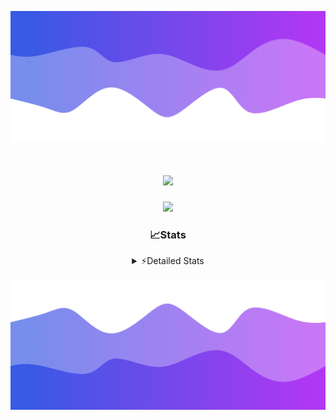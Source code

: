 ![Header](./header.png)
<div align="center">

<h1 align="center">
  <a href="https://git.io/typing-svg">
    <img src="https://readme-typing-svg.herokuapp.com/?lines=Hello,+There!+%F0%9F%91%8B;This+is+chicho.;Owner+on+Ocean;&center=true&size=25">
  </a>
</h1>
  
<p align="center">
  <img src="https://lanyard.cnrad.dev/api/852683595378196480" />
</p>

### 📈Stats
<details>
    <summary> ⚡Detailed Stats</summary>
    <br/>

<!--START_SECTION:waka-->
![Code Time](http://img.shields.io/badge/Code%20Time-659%20hrs%2029%20mins-blue)

![Profile Views](http://img.shields.io/badge/Profile%20Views-3-blue)

**🐱 My GitHub Data** 

> 📦 74.8 kB Used in GitHub's Storage 
 > 
> 🏆 12 Contributions in the Year 2024
 > 
> 🚫 Not Opted to Hire
 > 
> 📜 15 Public Repositories 
 > 
> 🔑 6 Private Repositories 
 > 
**I'm a Night 🦉** 

```text
🌞 Morning                21 commits          █░░░░░░░░░░░░░░░░░░░░░░░░   05.66 % 
🌆 Daytime                42 commits          ███░░░░░░░░░░░░░░░░░░░░░░   11.32 % 
🌃 Evening                162 commits         ███████████░░░░░░░░░░░░░░   43.67 % 
🌙 Night                  146 commits         ██████████░░░░░░░░░░░░░░░   39.35 % 
```
📅 **I'm Most Productive on Tuesday** 

```text
Monday                   21 commits          █░░░░░░░░░░░░░░░░░░░░░░░░   05.66 % 
Tuesday                  102 commits         ███████░░░░░░░░░░░░░░░░░░   27.49 % 
Wednesday                72 commits          █████░░░░░░░░░░░░░░░░░░░░   19.41 % 
Thursday                 50 commits          ███░░░░░░░░░░░░░░░░░░░░░░   13.48 % 
Friday                   41 commits          ███░░░░░░░░░░░░░░░░░░░░░░   11.05 % 
Saturday                 34 commits          ██░░░░░░░░░░░░░░░░░░░░░░░   09.16 % 
Sunday                   51 commits          ███░░░░░░░░░░░░░░░░░░░░░░   13.75 % 
```


📊 **This Week I Spent My Time On** 

```text
🕑︎ Time Zone: America/Argentina/Buenos_Aires

💬 Programming Languages: 
JavaScript               4 hrs 36 mins       █████████████████░░░░░░░░   69.52 % 
HTML                     1 hr 5 mins         ████░░░░░░░░░░░░░░░░░░░░░   16.33 % 
Batchfile                45 mins             ███░░░░░░░░░░░░░░░░░░░░░░   11.35 % 
Other                    9 mins              █░░░░░░░░░░░░░░░░░░░░░░░░   02.49 % 
JSON                     1 min               ░░░░░░░░░░░░░░░░░░░░░░░░░   00.29 % 

🔥 Editors: 
VS Code                  6 hrs 38 mins       █████████████████████████   100.00 % 

🐱‍💻 Projects: 
Backend                  5 hrs 37 mins       █████████████████████░░░░   84.78 % 
Unknown Project          1 hr                ████░░░░░░░░░░░░░░░░░░░░░   15.22 % 

💻 Operating System: 
Windows                  6 hrs 38 mins       █████████████████████████   100.00 % 
```

**I Mostly Code in JavaScript** 

```text
JavaScript               9 repos             ███████░░░░░░░░░░░░░░░░░░   29.03 % 
HTML                     6 repos             █████░░░░░░░░░░░░░░░░░░░░   19.35 % 
C#                       2 repos             ██░░░░░░░░░░░░░░░░░░░░░░░   06.45 % 
SCSS                     1 repo              █░░░░░░░░░░░░░░░░░░░░░░░░   03.23 % 
Batchfile                1 repo              █░░░░░░░░░░░░░░░░░░░░░░░░   03.23 % 
```




 Last Updated on 08/03/2024 04:15:04 UTC
<!--END_SECTION:waka-->
</details>

![Footer](./footer.png)
